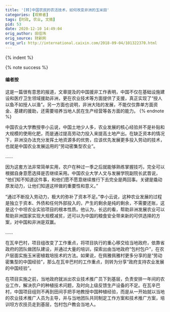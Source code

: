 ```yaml
---
title: '[转]中国农民的农活技术，如何改变非洲的玉米田'
categories: [观察者]
tags: [时政, 农业, 文摘]
pid: 53
date: 2020-12-10 14:49:04
orig_author: 田佳玮
orig_source: 财新网
orig_url: http://international.caixin.com/2018-09-04/101322370.html
---
```


<!-- 首行空两格 -->{% indent %} 

{% note success %}
#### 编者按
这是一篇很有意思的报道，文章提及的中国援非工作表明，中国不仅在基础设施建设和医疗卫生领域援助非洲，更在农业技术等方面提供了支援，真正实现了“授人以鱼不如授人以渔”。另一方面也说明，非洲大陆的发展，不能仅仅靠单方面资金、基建的援助，还需要培养当地人民在生产经营等各方面的能力。
{% endnote %}
<!-- more -->

中国农业大学教授李小云说，中国土地少人多，农业发展的核心经验并不是补贴和大规模的使用化肥，而是通过提高劳动力投入来提高土地产出。在缺乏资本的情况下，非洲没办法充分发挥土地资源多的优势，应该优先发展更多投入劳动的技术，也就是中国农业发展运用的“劳动密集型农业”。

…… 

因为这套方法非常简单实用，农户在种过一季之后就能够熟练掌握技巧，完全可以根据自身意愿选择是否继续采用。中国农业大学人文与发展学院副院长武晋说， “他们知不知道这件事，和他们愿不愿意继续推行下去完全是两回事。关键是撬动原发动力，让他们知道这样做的重要性和意义。”

“通过不断投入劳动力，极大的弥补了资本不足。”李小云说，这种农业发展的过程是独立于资本、外债和任何外部投入的，产生的剩余是纯的剩余，不需要还账，这是这个中坦农业实验项目的根本性质。他认为，长远的看，帮助非洲发展农业可以帮助非洲国家实现大规模减贫，还可以为中国的粮食安全带来新的可供选择的方案，对中国和非洲是双赢。

……

在瓦辛巴村，项目组改变了工作重点，将项目执行的重心移交给当地政府，依靠省政府的团队做团队建设，并通过大量的培训，探索出由当地政府“包村包户”，在农户层面实施玉米密植栽培技术的方法。如果说，在佩雅佩雅村更多分享的是“劳动密集型的中国经验”，那么在瓦辛巴村的工作重点，则转为分享“政府支持农业发展的中国经验”。

在项目实施之前，当地政府就派出农业技术推广员下到基层，负责安排一年间的农业工作，解决农户的种植技术问题，及时向上级反馈生产设备的不足。在瓦辛巴村，中国项目组则不再到田间手把手地教授中国种植经验，而是从一开始就以当地的农业技术推广人员为主导，并与当地团队共同制定工作方案和技术推广方案，培训坦方农技员走到基层，包村包户教会当地人。